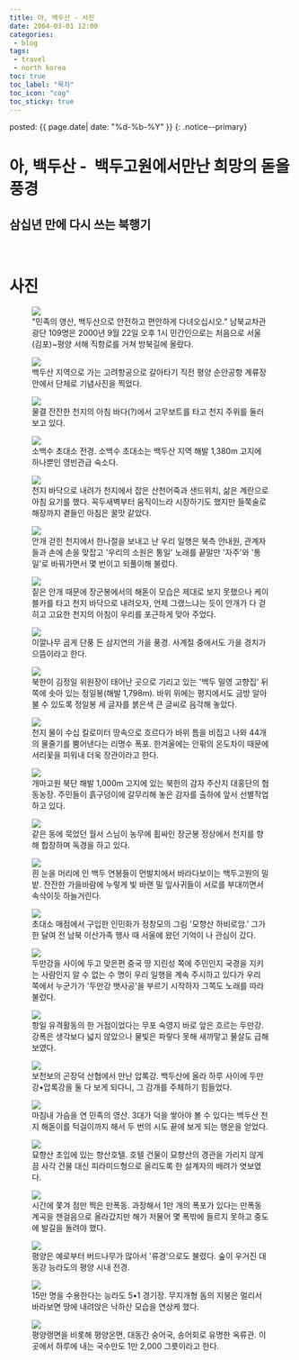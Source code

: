 ```yaml
---
title: 아, 백두산 - 사진
date: 2004-03-01 12:00
categories:
 - blog
tags:
 - travel
 - north korea
toc: true
toc_label: "목차"
toc_icon: "cog"
toc_sticky: true
---
```


posted: {{ page.date| date: "%d-%b-%Y" }}
{: .notice--primary}

<h1 id="ah">아, 백두산 -  백두고원에서만난 희망의 돋을 풍경</h1>

<h2>삼십년 만에 다시 쓰는 북행기</h2>

<br>
<h1 id="photos">
사진
</h1>

<div class="fig-container">
<figure>
	<img src="/assets/images/baek-doo/departure.png">
	<figcaption>"민족의 영산, 백두산으로 안전하고 편안하게 다녀오십시오." 남북교차관광단 109명은 2000년 9월 22일 오후 1시 민간인으로는 처음으로 서울(김포)~평양 서해 직항로를 거쳐 방북길에 올랐다.</figcaption>
</figure>

<figure>
	<img src="/assets/images/baek-doo/photo-time.png">
	<figcaption>
		백두산 지역으로 가는 고려항공으로 갈아타기 직전 평양 순안공항 계류장 안에서 단체로 기념사진을 찍었다.
	</figcaption>
</figure>

<figure>
	<img src="/assets/images/baek-doo/boat.png">
	<figcaption>
		물결 잔잔한 천지의 아침 바다(?)에서 고무보트를 타고 천지 주위를 둘러보고 있다.
	</figcaption>
</figure>

<figure>
	<img src="/assets/images/baek-doo/tree.png">
	<figcaption>
		소백수 초대소 전경. 소백수 초대소는 백두산 지역 해발 1,380m 고지에 하나뿐인 영빈관급 숙소다.
	</figcaption>
</figure>

<figure>
	<img src="/assets/images/baek-doo/meal.png">
	<figcaption>
		천지 바닥으로 내려가 천지에서 잡은 산천어죽과 샌드위치, 삶은 계란으로 아침 요기를 했다. 꼭두새벽부터 움직이느라 시장하기도 했지만 들쭉술로 해장까지 곁들인 아침은 꿀맛 같았다.
	</figcaption>
</figure>

<figure>
	<img src="/assets/images/baek-doo/singing.png">
	<figcaption>
		안개 걷힌 천지에서 한나절을 보내고 난 우리 일행은 북측 안내원, 관계자들과 손에 손을 맞잡고 '우리의 소원은 통일' 노래를 끝말만 '자주'와 '통일'로 바꿔가면서 몇 번이고 되풀이해 불렀다.
	</figcaption>
</figure>

<figure>
	<img src="/assets/images/baek-doo/sun-rise.png">
	<figcaption>
		짙은 안개 때문에 장군봉에서의 해돋이 모습은 제대로 보지 못했으나 케이블카를 타고 천지 바닥으로 내려오자, 언제 그랬느냐는 듯이 안개가 다 걷히고 고요한 천지의 아침이 우리를 포근하게 맞아 주었다.
	</figcaption>
</figure>

<figure>
	<img src="/assets/images/baek-doo/autumn.png">
	<figcaption>
		이깔나무 곱게 단풍 든 삼지연의 가을 풍경. 사계절 중에서도 가을 경치가 으뜸이라고 한다.
	</figcaption>
</figure>

<figure>
	<img src="/assets/images/baek-doo/home-town-house.png">
	<figcaption>
		북한이 김정일 위원장이 태어난 곳으로 기리고 있는 '백두 밀영 고향집' 뒤쪽에 솟아 있는 정일봉(해발 1,798m). 바위 위에는 평지에서도 금방 알아불 수 있도록 정일봉 세 글자를 붉은색 큰 글씨로 음각해 놓았다.
	</figcaption>
</figure>

<figure>
	<img src="/assets/images/baek-doo/water-fall.png">
	<figcaption>
		천지 물이 수십 킬로미터 땅속으로 흐르다가 바위 틈을 비집고 나와 44개의 물줄기를 뿜어낸다는 리명수 폭포. 한겨울에는 안팎의 온도차이 때문에 서리꽃을 피워내 더욱 장관이라고 한다.
	</figcaption>
</figure>

<figure>
	<img src="/assets/images/baek-doo/farm.png">
	<figcaption>
		개마고원 북단 해발 1,000m 고지에 있는 북한의 감자 주산지 대홍단의 협동농장. 주민들이 흙구덩이에 갈무리해 놓은 감자를 출하에 앞서 선별작업하고 있다.
	</figcaption>
</figure>

<figure>
	<img src="/assets/images/baek-doo/prayer.png">
	<figcaption>
		같은 동에 묵었던 월서 스님이 농무에 휩싸인 장군봉 정상에서 천지를 향해 합장하며 독경을 하고 있다.
	</figcaption>
</figure>

<figure>
	<img src="/assets/images/baek-doo/corn-field.png">
	<figcaption>
		흰 눈을 머리에 인 백두 연봉들이 먼발치에서 바라다보이는 백두고원의 밀밭. 잔잔한 가을바람에 누렇게 빛 바랜 밀 잎사귀들이 서로를 부대끼면서 속삭이듯 하늘거린다.
	</figcaption>
</figure>

<figure>
	<img src="/assets/images/baek-doo/mountain.png">
	<figcaption>
		초대소 매점에서 구입한 인민화가 정창모의 그림 '모향산 하비로암.' 그가 한 달여 전 남북 이산가족 행사 때 서울에 왔던 기억이 나 관심이 갔다.
	</figcaption>
</figure>

<figure>
	<img src="/assets/images/baek-doo/singing-together.png">
	<figcaption>
		두만강을 사이에 두고 맞은편 중국 땅 지린성 쪽에 주민인지 국경을 지키는 사람인지 알 수 없는 수 명이 우리 일행을 계속 주시하고 있다가 우리 쪽에서 누군가가 '두만강 뱃사공'을 부르기 시작하자 그쪽도 노래를 따라 불렀다.
	</figcaption>
</figure>

<figure>
	<img src="/assets/images/baek-doo/river.png">
	<figcaption>
		항일 유격활동의 한 거점이었다는 무포 숙영지 바로 앞은 흐르는 두만강. 강폭은 생각보다 넓지 않았으나 물빛은 파랗다 못해 새까맣고 물살도 급해보였다.
	</figcaption>
</figure>

<figure>
	<img src="/assets/images/baek-doo/aprok-river.png">
	<figcaption>
		보천보의 곤장덕 산협에서 만난 압록강. 백두산에 올라 하루 사이에 두만강•압록강을 둘 다 보게 되다니, 그 감개를 주체하기 힘들었다.
	</figcaption>
</figure>

<figure>
	<img src="/assets/images/baek-doo/second-trial.png">
	<figcaption>
		마침내 가슴을 연 민족의 영산. 3대가 덕을 쌓아야 볼 수 있다는 백두산 천지 해돋이를 턱걸이까지 해서 두 번의 시도 끝에 보게 되는 행운을 얻었다.
	</figcaption>
</figure>

<figure>
	<img src="/assets/images/baek-doo/hotel.png">
	<figcaption>
		묘향산 초입에 있는 향산호텔. 호텔 건물이 묘향산의 경관을 가리지 않게끔 사각 건물 대신 피라미드형으로 올리도록 한 설계자의 배려가 엿보였다.
	</figcaption>
</figure>

<figure>
	<img src="/assets/images/baek-doo/thousand-falls.png">
	<figcaption>
		시간에 쫓겨 점만 찍은 만폭동. 과장해서 1만 개의 폭포가 있다는 만폭동 계곡을 잰걸음으로 올라갔지만 해가 저물어 몇 폭밖에 들르지 못하고 중도에 발길을 돌려야 했다.
	</figcaption>
</figure>

<figure>
	<img src="/assets/images/baek-doo/island.png">
	<figcaption>
		평양은 예로부터 버드나무가 많아서 '류경'으로도 불렸다. 숲이 우거진 대동강 능라도의 평양 시내 전경.
	</figcaption>
</figure>

<figure>
	<img src="/assets/images/baek-doo/stadium.png">
	<figcaption>
		15만 명을 수용한다는 능라도 5•1 경기장. 무지개형 돔의 지붕은 멀리서 바라보면 땅에 내려앉은 낙하산 모습을 연상케 했다.
	</figcaption>
</figure>

<figure>
	<img src="/assets/images/baek-doo/restaurant.png">
	<figcaption>
		평양랭면을 비롯해 평양온면, 대동간 숭어국, 송어회로 유명한 옥류관. 이곳에서 하루에 내는 국수만도 1만 2,000 그릇이라고 한다.
	</figcaption>
</figure>
</div>
